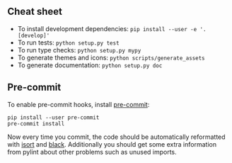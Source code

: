 ## Cheat sheet

- To install development dependencies: `pip install --user -e '.[develop]'`
- To run tests: `python setup.py test`
- To run type checks: `python setup.py mypy`
- To generate themes and icons: `python scripts/generate_assets`
- To generate documentation: `python setup.py doc`

## Pre-commit

To enable pre-commit hooks, install [pre-commit](https://github.com/pre-commit/pre-commit):

```
pip install --user pre-commit
pre-commit install
```

Now every time you commit, the code should be automatically reformatted with
[isort](https://github.com/timothycrosley/isort) and
[black](https://github.com/python/black). Additionally you should get some
extra information from pylint about other problems such as unused imports.
